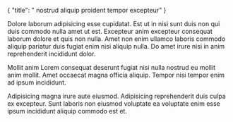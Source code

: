 {
  "title": " nostrud aliquip proident tempor excepteur"
}

Dolore laborum adipisicing esse cupidatat. Est ut in nisi sunt duis non qui duis commodo nulla amet ut est. Excepteur anim excepteur consequat laborum dolore et quis non nulla. Amet non enim ullamco laboris commodo aliquip pariatur duis fugiat enim nisi aliquip nulla. Do amet irure nisi in anim reprehenderit incididunt dolor.

Mollit anim Lorem consequat deserunt fugiat nisi nulla nostrud eu mollit anim mollit. Amet occaecat magna officia aliquip. Tempor nisi tempor enim ad ipsum incididunt.

Adipisicing magna irure aute eiusmod. Adipisicing reprehenderit duis culpa ex excepteur. Sunt laboris non eiusmod voluptate ea voluptate enim esse ipsum incididunt aliquip commodo est et.